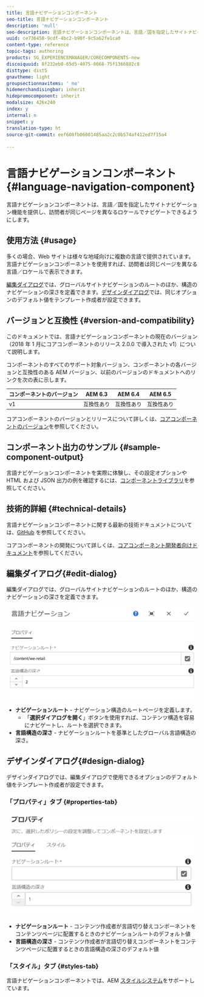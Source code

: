 ```yaml
---
title: 言語ナビゲーションコンポーネント
seo-title: 言語ナビゲーションコンポーネント
description: 'null'
seo-description: 言語ナビゲーションコンポーネントは、言語／国を指定したサイトナビゲーション機能を提供し、訪問者が同じページを異なるロケールでナビゲートできるようにします。
uuid: ce736458-9cdf-4bc2-b90f-9c5a62fe1ca0
content-type: reference
topic-tags: authoring
products: SG_EXPERIENCEMANAGER/CORECOMPONENTS-new
discoiquuid: 8f232eb0-65d5-4075-8668-75f1366882c8
disttype: dist5
gnavtheme: light
groupsectionnavitems: ' no'
hidemerchandisingbar: inherit
hidepromocomponent: inherit
modalsize: 426x240
index: y
internal: n
snippet: y
translation-type: ht
source-git-commit: eef608fb06001485aa2c2c0b574af412ed7f15a4

---
```



# 言語ナビゲーションコンポーネント{#language-navigation-component}

言語ナビゲーションコンポーネントは、言語／国を指定したサイトナビゲーション機能を提供し、訪問者が同じページを異なるロケールでナビゲートできるようにします。

## 使用方法 {#usage}

多くの場合、Web サイトは様々な地域向けに複数の言語で提供されています。言語ナビゲーションコンポーネントを使用すれば、訪問者は同じページを異なる言語／ロケールで表示できます。

[編集ダイアログ](#edit-dialog)では、グローバルサイトナビゲーションのルートのほか、構造のナビゲーションの深さを定義できます。[デザインダイアログ](#design-dialog)では、同じオプションのデフォルト値をテンプレート作成者が設定できます。

## バージョンと互換性 {#version-and-compatibility}

このドキュメントでは、言語ナビゲーションコンポーネントの現在のバージョン（2018 年 1 月にコアコンポーネントのリリース 2.0.0 で導入された v1）について説明します。

コンポーネントのすべてのサポート対象バージョン、コンポーネントの各バージョンと互換性のある AEM バージョン、以前のバージョンのドキュメントへのリンクを次の表に示します。

| コンポーネントのバージョン | AEM 6.3 | AEM 6.4 | AEM 6.5 |
|--- |--- |--- |--- |
| v1 | 互換性あり | 互換性あり | 互換性あり |


コアコンポーネントのバージョンとリリースについて詳しくは、[コアコンポーネントのバージョン](versions.md)を参照してください。

## コンポーネント出力のサンプル {#sample-component-output}

言語ナビゲーションコンポーネントを実際に体験し、その設定オプションや HTML および JSON 出力の例を確認するには、[コンポーネントライブラリ](http://opensource.adobe.com/aem-core-wcm-components/library/language-navigation/language-structure/us/en/language-navigation.html)を参照してください。

## 技術的詳細 {#technical-details}

言語ナビゲーションコンポーネントに関する最新の技術ドキュメントについては、[GitHub](https://github.com/adobe/aem-core-wcm-components/blob/master/content/src/content/jcr_root/apps/core/wcm/components/languagenavigation/v1/languagenavigation) を参照してください。

コアコンポーネントの開発について詳しくは、[コアコンポーネント開発者向けドキュメント](developing.md)を参照してください。

## 編集ダイアログ{#edit-dialog}

編集ダイアログでは、グローバルサイトナビゲーションのルートのほか、構造のナビゲーションの深さを定義できます。

![](assets/screen_shot_2018-01-12at133353.png)

* **ナビゲーションルート** - ナビゲーション構造のルートページを定義します。
   * 「**選択ダイアログを開く**」ボタンを使用すれば、コンテンツ構造を容易にナビゲートし、ルートを選択できます。
* **言語構造の深さ** - ナビゲーションルートを基準としたグローバル言語構造の深さ。

## デザインダイアログ{#design-dialog}

デザインダイアログでは、編集ダイアログで使用できるオプションのデフォルト値をテンプレート作成者が設定できます。

### 「プロパティ」タブ {#properties-tab}

![](assets/screen_shot_2018-01-12at133642.png)

* **ナビゲーションルート** - コンテンツ作成者が言語切り替えコンポーネントをコンテンツページに配置するときのナビゲーションルートのデフォルト値
* **言語構造の深さ** - コンテンツ作成者が言語切り替えコンポーネントをコンテンツページに配置するときの言語構造の深さのデフォルト値

### 「スタイル」タブ {#styles-tab}

言語ナビゲーションコンポーネントでは、AEM [スタイルシステム](authoring.md#component-styling)をサポートしています。
